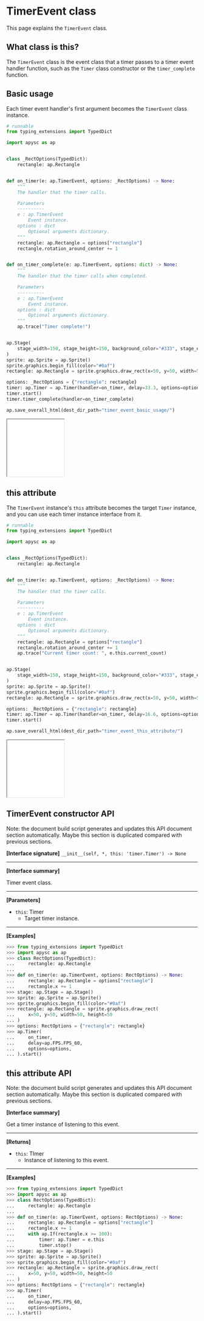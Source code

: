 # TimerEvent class

This page explains the `TimerEvent` class.

## What class is this?

The `TimerEvent` class is the event class that a timer passes to a timer event handler function, such as the `Timer` class constructor or the `timer_complete` function\.

## Basic usage

Each timer event handler's first argument becomes the `TimerEvent` class instance.

```py
# runnable
from typing_extensions import TypedDict

import apysc as ap


class _RectOptions(TypedDict):
    rectangle: ap.Rectangle


def on_timer(e: ap.TimerEvent, options: _RectOptions) -> None:
    """
    The handler that the timer calls.

    Parameters
    ----------
    e : ap.TimerEvent
        Event instance.
    options : dict
        Optional arguments dictionary.
    """
    rectangle: ap.Rectangle = options["rectangle"]
    rectangle.rotation_around_center += 1


def on_timer_complete(e: ap.TimerEvent, options: dict) -> None:
    """
    The handler that the timer calls when completed.

    Parameters
    ----------
    e : ap.TimerEvent
        Event instance.
    options : dict
        Optional arguments dictionary.
    """
    ap.trace("Timer complete!")


ap.Stage(
    stage_width=150, stage_height=150, background_color="#333", stage_elem_id="stage"
)
sprite: ap.Sprite = ap.Sprite()
sprite.graphics.begin_fill(color="#0af")
rectangle: ap.Rectangle = sprite.graphics.draw_rect(x=50, y=50, width=50, height=50)

options: _RectOptions = {"rectangle": rectangle}
timer: ap.Timer = ap.Timer(handler=on_timer, delay=33.3, options=options)
timer.start()
timer.timer_complete(handler=on_timer_complete)

ap.save_overall_html(dest_dir_path="timer_event_basic_usage/")
```

<iframe src="static/timer_event_basic_usage/index.html" width="150" height="150"></iframe>

## this attribute

The `TimerEvent` instance's `this` attribute becomes the target `Timer` instance, and you can use each timer instance interface from it.

```py
# runnable
from typing_extensions import TypedDict

import apysc as ap


class _RectOptions(TypedDict):
    rectangle: ap.Rectangle


def on_timer(e: ap.TimerEvent, options: _RectOptions) -> None:
    """
    The handler that the timer calls.

    Parameters
    ----------
    e : ap.TimerEvent
        Event instance.
    options : dict
        Optional arguments dictionary.
    """
    rectangle: ap.Rectangle = options["rectangle"]
    rectangle.rotation_around_center += 1
    ap.trace("Current timer count: ", e.this.current_count)


ap.Stage(
    stage_width=150, stage_height=150, background_color="#333", stage_elem_id="stage"
)
sprite: ap.Sprite = ap.Sprite()
sprite.graphics.begin_fill(color="#0af")
rectangle: ap.Rectangle = sprite.graphics.draw_rect(x=50, y=50, width=50, height=50)

options: _RectOptions = {"rectangle": rectangle}
timer: ap.Timer = ap.Timer(handler=on_timer, delay=16.6, options=options)
timer.start()

ap.save_overall_html(dest_dir_path="timer_event_this_attribute/")
```

<iframe src="static/timer_event_this_attribute/index.html" width="150" height="150"></iframe>


## TimerEvent constructor API

<!-- Docstring: apysc._event.timer_event.TimerEvent.__init__ -->

<span class="inconspicuous-txt">Note: the document build script generates and updates this API document section automatically. Maybe this section is duplicated compared with previous sections.</span>

**[Interface signature]** `__init__(self, *, this: 'timer.Timer') -> None`<hr>

**[Interface summary]**

Timer event class.<hr>

**[Parameters]**

- `this`: Timer
  - Target timer instance.

<hr>

**[Examples]**

```py
>>> from typing_extensions import TypedDict
>>> import apysc as ap
>>> class RectOptions(TypedDict):
...     rectangle: ap.Rectangle
...
>>> def on_timer(e: ap.TimerEvent, options: RectOptions) -> None:
...     rectangle: ap.Rectangle = options["rectangle"]
...     rectangle.x += 1
>>> stage: ap.Stage = ap.Stage()
>>> sprite: ap.Sprite = ap.Sprite()
>>> sprite.graphics.begin_fill(color="#0af")
>>> rectangle: ap.Rectangle = sprite.graphics.draw_rect(
...     x=50, y=50, width=50, height=50
... )
>>> options: RectOptions = {"rectangle": rectangle}
>>> ap.Timer(
...     on_timer,
...     delay=ap.FPS.FPS_60,
...     options=options,
... ).start()
```

## this attribute API

<!-- Docstring: apysc._event.timer_event.TimerEvent.this -->

<span class="inconspicuous-txt">Note: the document build script generates and updates this API document section automatically. Maybe this section is duplicated compared with previous sections.</span>

**[Interface summary]**

Get a timer instance of listening to this event.<hr>

**[Returns]**

- `this`: TImer
  - Instance of listening to this event.

<hr>

**[Examples]**

```py
>>> from typing_extensions import TypedDict
>>> import apysc as ap
>>> class RectOptions(TypedDict):
...     rectangle: ap.Rectangle
...
>>> def on_timer(e: ap.TimerEvent, options: RectOptions) -> None:
...     rectangle: ap.Rectangle = options["rectangle"]
...     rectangle.x += 1
...     with ap.If(rectangle.x >= 100):
...         timer: ap.Timer = e.this
...         timer.stop()
>>> stage: ap.Stage = ap.Stage()
>>> sprite: ap.Sprite = ap.Sprite()
>>> sprite.graphics.begin_fill(color="#0af")
>>> rectangle: ap.Rectangle = sprite.graphics.draw_rect(
...     x=50, y=50, width=50, height=50
... )
>>> options: RectOptions = {"rectangle": rectangle}
>>> ap.Timer(
...     on_timer,
...     delay=ap.FPS.FPS_60,
...     options=options,
... ).start()
```